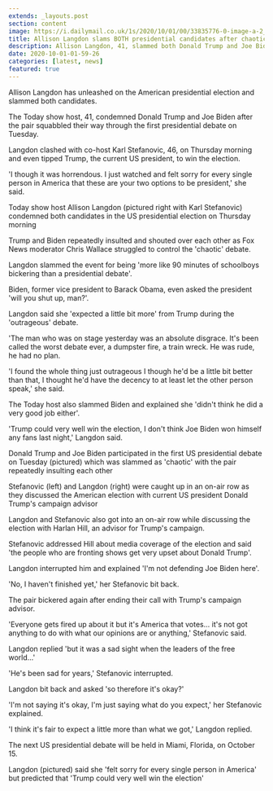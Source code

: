 ```yaml
---
extends: _layouts.post
section: content
image: https://i.dailymail.co.uk/1s/2020/10/01/00/33835776-0-image-a-2_1601510003941.jpg 
title: Allison Langdon slams BOTH presidential candidates after chaotic debate in row with Karl Stefanovic 
description: Allison Langdon, 41, slammed both Donald Trump and Joe Biden on Thursday after the pair squabbled their way through the first US presidential debate. 
date: 2020-10-01-01-59-26 
categories: [latest, news] 
featured: true 
--- 
```

Allison Langdon has unleashed on the American presidential election and slammed both candidates.   

The Today show host, 41, condemned Donald Trump and Joe Biden after the pair squabbled their way through the first presidential debate on Tuesday.   

Langdon clashed with co-host Karl Stefanovic, 46, on Thursday morning and even tipped Trump, the current US president, to win the election. 

'I though it was horrendous. I just watched and felt sorry for every single person in America that these are your two options to be president,' she said.   

Today show host Allison Langdon (pictured right with Karl Stefanovic) condemned both candidates in the US presidential election on Thursday morning 

Trump and Biden repeatedly insulted and shouted over each other as Fox News moderator Chris Wallace struggled to control the 'chaotic' debate.

Langdon slammed the event for being 'more like 90 minutes of schoolboys bickering than a presidential debate'.   

Biden, former vice president to Barack Obama, even asked the president 'will you shut up, man?'.  

Langdon said she 'expected a little bit more' from Trump during the 'outrageous' debate. 

'The man who was on stage yesterday was an absolute disgrace. It's been called the worst debate ever, a dumpster fire, a train wreck. He was rude, he had no plan. 

'I found the whole thing just outrageous I though he'd be a little bit better than that, I thought he'd have the decency to at least let the other person speak,' she said. 

The Today host also slammed Biden and explained she 'didn't think he did a very good job either'.   

'Trump could very well win the election, I don't think Joe Biden won himself any fans last night,' Langdon said.   

Donald Trump and Joe Biden participated in the first US presidential debate on Tuesday (pictured) which was slammed as 'chaotic' with the pair repeatedly insulting each other

Stefanovic (left) and Langdon (right) were caught up in an on-air row as they discussed the American election with current US president Donald Trump's campaign advisor 

Langdon and Stefanovic also got into an on-air row while discussing the election with Harlan Hill, an advisor for Trump's campaign.    

Stefanovic addressed Hill about media coverage of the election and said 'the people who are fronting shows get very upset about Donald Trump'. 

Langdon interrupted him and explained 'I'm not defending Joe Biden here'. 

'No, I haven't finished yet,' her Stefanovic bit back.  

The pair bickered again after ending their call with Trump's campaign advisor.    

'Everyone gets fired up about it but it's America that votes... it's not got anything to do with what our opinions are or anything,' Stefanovic said. 

Langdon replied 'but it was a sad sight when the leaders of the free world...' 

'He's been sad for years,' Stefanovic interrupted. 

Langdon bit back and asked 'so therefore it's okay?' 

'I'm not saying it's okay, I'm just saying what do you expect,' her Stefanovic explained.   

'I think it's fair to expect a little more than what we got,' Langdon replied.      

The next US presidential debate will be held in Miami, Florida, on October 15. 

Langdon (pictured) said she 'felt sorry for every single person in America' but predicted that 'Trump could very well win the election'

